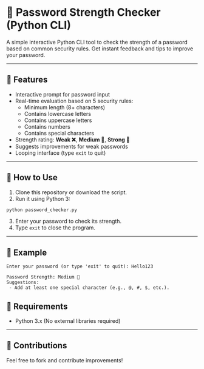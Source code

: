 # 🔐 Password Strength Checker (Python CLI)

A simple interactive Python CLI tool to check the strength of a password based on common security rules. Get instant feedback and tips to improve your password.

---

## 🚀 Features

- Interactive prompt for password input
- Real-time evaluation based on 5 security rules:
  - Minimum length (8+ characters)
  - Contains lowercase letters
  - Contains uppercase letters
  - Contains numbers
  - Contains special characters
- Strength rating: **Weak ❌**, **Medium 🔐**, **Strong 💪**
- Suggests improvements for weak passwords
- Looping interface (type `exit` to quit)

---

## 🧪 How to Use

1. Clone this repository or download the script.
2. Run it using Python 3:

```bash
python password_checker.py
````

3. Enter your password to check its strength.
4. Type `exit` to close the program.

---

## 🧠 Example

```
Enter your password (or type 'exit' to quit): Hello123

Password Strength: Medium 🔐
Suggestions:
 - Add at least one special character (e.g., @, #, $, etc.).
```

## 📄 Requirements

* Python 3.x
  (No external libraries required)

---

## 🙌 Contributions

Feel free to fork and contribute improvements!
